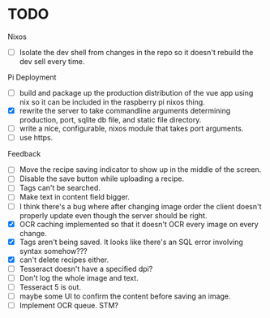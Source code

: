 # TODO

Nixos
- [ ] Isolate the dev shell from changes in the repo so it doesn't rebuild the
  dev sell every time.

Pi Deployment
- [ ] build and package up the production distribution of the vue app using nix
      so it can be included in the raspberry pi nixos thing.
- [X] rewrite the server to take commandline arguments determining production,
      port, sqlite db file, and static file directory.
- [ ] write a nice, configurable, nixos module that takes port arguments.
- [ ] use https.

Feedback
- [ ] Move the recipe saving indicator to show up in the middle of the screen.
- [ ] Disable the save button while uploading a recipe.
- [ ] Tags can't be searched.
- [ ] Make text in content field bigger.
- [ ] I think there's a bug where after changing image order the client doesn't
  properly update even though the server should be right.
- [X] OCR caching implemented so that it doesn't OCR every image on every
  change.
- [X] Tags aren't being saved. It looks like there's an SQL error involving
  syntax somehow???
- [X] can't delete recipes either.
- [ ] Tesseract doesn't have a specified dpi?
- [ ] Don't log the whole image and text.
- [ ] Tesseract 5 is out.
- [ ] maybe some UI to confirm the content before saving an image.
- [ ] Implement OCR queue. STM?
